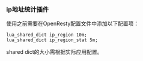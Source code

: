 ### ip地址统计插件

使用之前需要在OpenResty配置文件中添加以下配置项：

```
lua_shared_dict ip_region 10m;
lua_shared_dict ip_region_stat 5m;
```

shared dict的大小需根据实际应用配置。

